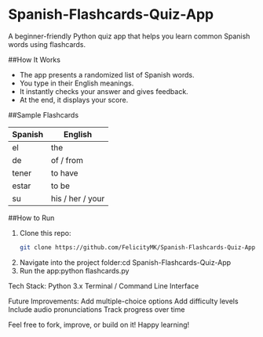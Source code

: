 # Spanish-Flashcards-Quiz-App

A beginner-friendly Python quiz app that helps you learn common Spanish words using flashcards.

##How It Works
- The app presents a randomized list of Spanish words.
- You type in their English meanings.
- It instantly checks your answer and gives feedback.
- At the end, it displays your score.

##Sample Flashcards

| Spanish | English          |
|---------|------------------|
| el      | the              |
| de      | of / from        |
| tener   | to have          |
| estar   | to be            |
| su      | his / her / your |

##How to Run

1. Clone this repo:
   ```bash
   git clone https://github.com/FelicityMK/Spanish-Flashcards-Quiz-App.git

2. Navigate into the project folder:cd Spanish-Flashcards-Quiz-App
3. Run the app:python flashcards.py

Tech Stack: 
Python 3.x
Terminal / Command Line Interface

Future Improvements: 
Add multiple-choice options
Add difficulty levels
Include audio pronunciations
Track progress over time

Feel free to fork, improve, or build on it!
Happy learning!
